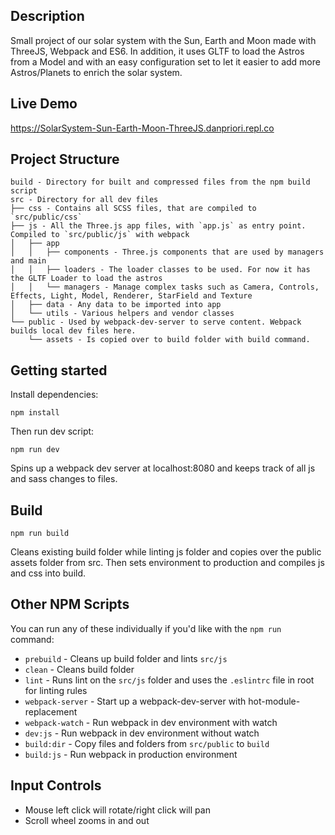 
## Description

Small project of our solar system with the Sun, Earth and Moon made with ThreeJS, Webpack and ES6. 
In addition, it uses GLTF to load the Astros from a Model and with an easy configuration set to let it easier to add more Astros/Planets to enrich the solar system.

## Live Demo

https://SolarSystem-Sun-Earth-Moon-ThreeJS.danpriori.repl.co

## Project Structure
```
build - Directory for built and compressed files from the npm build script
src - Directory for all dev files
├── css - Contains all SCSS files, that are compiled to `src/public/css`
├── js - All the Three.js app files, with `app.js` as entry point. Compiled to `src/public/js` with webpack
│   ├── app
│   │   ├── components - Three.js components that are used by managers and main
│   │   ├── loaders - The loader classes to be used. For now it has the GLTF Loader to load the astros
│   │   └── managers - Manage complex tasks such as Camera, Controls, Effects, Light, Model, Renderer, StarField and Texture
│   ├── data - Any data to be imported into app
│   └── utils - Various helpers and vendor classes
└── public - Used by webpack-dev-server to serve content. Webpack builds local dev files here. 
    └── assets - Is copied over to build folder with build command.
```

## Getting started
Install dependencies:

```
npm install
```

Then run dev script:

```
npm run dev
```

Spins up a webpack dev server at localhost:8080 and keeps track of all js and sass changes to files.

## Build
```
npm run build
```

Cleans existing build folder while linting js folder and copies over the public assets folder from src. Then sets environment to production and compiles js and css into build.

## Other NPM Scripts
You can run any of these individually if you'd like with the `npm run` command:
* `prebuild` - Cleans up build folder and lints `src/js`
* `clean` - Cleans build folder
* `lint` - Runs lint on the `src/js` folder and uses the `.eslintrc` file in root for linting rules
* `webpack-server` - Start up a  webpack-dev-server with hot-module-replacement
* `webpack-watch` - Run webpack in dev environment with watch
* `dev:js` - Run webpack in dev environment without watch
* `build:dir` - Copy files and folders from `src/public` to `build`
* `build:js` - Run webpack in production environment

## Input Controls
* Mouse left click will rotate/right click will pan
* Scroll wheel zooms in and out
